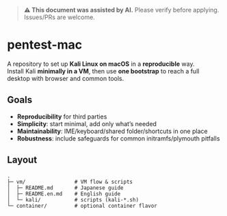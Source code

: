 > **⚠️ This document was assisted by AI.**
> Please verify before applying. Issues/PRs are welcome.

# pentest-mac

A repository to set up **Kali Linux on macOS** in a **reproducible** way.  
Install Kali **minimally in a VM**, then use **one bootstrap** to reach a full desktop with browser and common tools.

## Goals

- **Reproducibility** for third parties
- **Simplicity**: start minimal, add only what’s needed
- **Maintainability**: IME/keyboard/shared folder/shortcuts in one place
- **Robustness**: include safeguards for common initramfs/plymouth pitfalls

## Layout

```
.
├─ vm/                # VM flow & scripts
│  ├─ README.md       # Japanese guide
│  ├─ README.en.md    # English guide
│  └─ kali/           # scripts (kali-*.sh)
└─ container/         # optional container flavor
```

